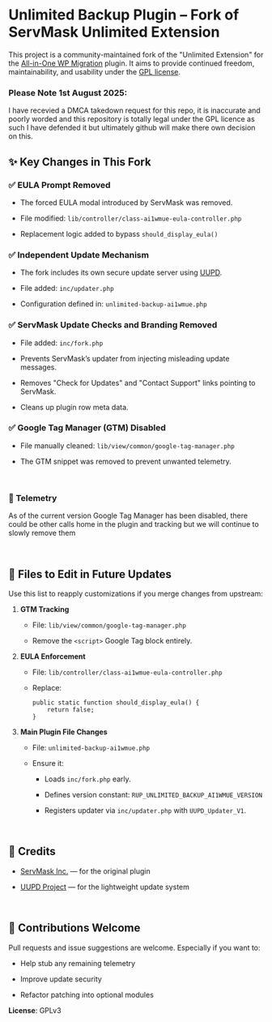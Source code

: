 Unlimited Backup Plugin – Fork of ServMask Unlimited Extension
==============================================================

This project is a community-maintained fork of the "Unlimited Extension" for the
[All-in-One WP
Migration](https://wordpress.org/plugins/all-in-one-wp-migration/) plugin. It
aims to provide continued freedom, maintainability, and usability under the [GPL
license](https://www.gnu.org/licenses/gpl-2.0.html).

### Please Note 1st August 2025:

I have recevied a DMCA takedown request for this repo, it is inaccurate and
poorly worded and this repository is totally legal under the GPL licence as such
I have defended it but ultimately github will make there own decision on this.

✨ Key Changes in This Fork
--------------------------

### ✅ EULA Prompt Removed

-   The forced EULA modal introduced by ServMask was removed.

-   File modified: `lib/controller/class-ai1wmue-eula-controller.php`

-   Replacement logic added to bypass `should_display_eula()`

### ✅ Independent Update Mechanism

-   The fork includes its own secure update server using
    [UUPD](https://github.com/stingray82/uupd).

-   File added: `inc/updater.php`

-   Configuration defined in: `unlimited-backup-ai1wmue.php`

### ✅ ServMask Update Checks and Branding Removed

-   File added: `inc/fork.php`

-   Prevents ServMask’s updater from injecting misleading update messages.

-   Removes "Check for Updates" and "Contact Support" links pointing to
    ServMask.

-   Cleans up plugin row meta data.

### ✅ Google Tag Manager (GTM) Disabled

-   File manually cleaned: `lib/view/common/google-tag-manager.php`

-   The GTM snippet was removed to prevent unwanted telemetry.

 

### 🔐 Telemetry

As of the current version Google Tag Manager has been disabled, there could be
other calls home in the plugin and tracking but we will continue to slowly
remove them

 

📁 Files to Edit in Future Updates
---------------------------------

Use this list to reapply customizations if you merge changes from upstream:

1.  **GTM Tracking**

    -   File: `lib/view/common/google-tag-manager.php`

    -   Remove the `<script>` Google Tag block entirely.

2.  **EULA Enforcement**

    -   File: `lib/controller/class-ai1wmue-eula-controller.php`

    -   Replace:

        ~~~~~~~~~~~~~~~~~~~~~~~~~~~~~~~~~~~~~~~~~~~~~~~~~~~~~~~~~~~~~~~~~~~~~~~~
        public static function should_display_eula() {
            return false;
        }
        ~~~~~~~~~~~~~~~~~~~~~~~~~~~~~~~~~~~~~~~~~~~~~~~~~~~~~~~~~~~~~~~~~~~~~~~~

3.  **Main Plugin File Changes**

    -   File: `unlimited-backup-ai1wmue.php`

    -   Ensure it:

        -   Loads `inc/fork.php` early.

        -   Defines version constant: `RUP_UNLIMITED_BACKUP_AI1WMUE_VERSION`

        -   Registers updater via `inc/updater.php` with `UUPD_Updater_V1`.

 

🙌 Credits
---------

-   [ServMask Inc.](https://servmask.com/) — for the original plugin

-   [UUPD Project](https://github.com/stingray82/uupd) — for the lightweight
    update system

 

🤝 Contributions Welcome
-----------------------

Pull requests and issue suggestions are welcome. Especially if you want to:

-   Help stub any remaining telemetry

-   Improve update security

-   Refactor patching into optional modules

**License**: GPLv3
